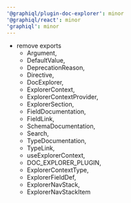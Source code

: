 ```yaml
---
'@graphiql/plugin-doc-explorer': minor
'@graphiql/react': minor
'graphiql': minor
---
```


- remove exports
  - Argument,
  - DefaultValue,
  - DeprecationReason,
  - Directive,
  - DocExplorer,
  - ExplorerContext,
  - ExplorerContextProvider,
  - ExplorerSection,
  - FieldDocumentation,
  - FieldLink,
  - SchemaDocumentation,
  - Search,
  - TypeDocumentation,
  - TypeLink,
  - useExplorerContext,
  - DOC_EXPLORER_PLUGIN,
  - ExplorerContextType,
  - ExplorerFieldDef,
  - ExplorerNavStack,
  - ExplorerNavStackItem
